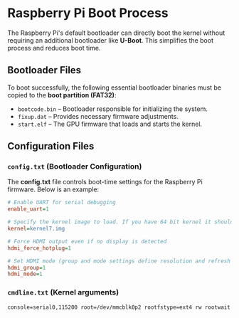 # Raspberry Pi Boot Process

The Raspberry Pi's default bootloader can directly boot the kernel without requiring an additional bootloader like **U-Boot**. This simplifies the boot process and reduces boot time.

## Bootloader Files

To boot successfully, the following essential bootloader binaries must be copied to the **boot partition (FAT32)**:

- `bootcode.bin` – Bootloader responsible for initializing the system.
- `fixup.dat` – Provides necessary firmware adjustments.
- `start.elf` – The GPU firmware that loads and starts the kernel.

## Configuration Files

### `config.txt` (Bootloader Configuration)

The **config.txt** file controls boot-time settings for the Raspberry Pi firmware. Below is an example:

```ini
# Enable UART for serial debugging
enable_uart=1

# Specify the kernel image to load. If you have 64 bit kernel it should be kernel8.img
kernel=kernel7.img

# Force HDMI output even if no display is detected
hdmi_force_hotplug=1

# Set HDMI mode (group and mode settings define resolution and refresh rate)
hdmi_group=1
hdmi_mode=1
```

### `cmdline.txt` (Kernel arguments)
```init
console=serial0,115200 root=/dev/mmcblk0p2 rootfstype=ext4 rw rootwait
```
